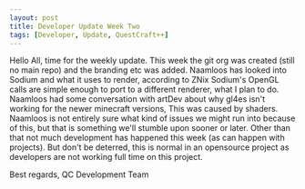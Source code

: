 ```yaml
---
layout: post
title: Developer Update Week Two
tags: [Developer, Update, QuestCraft++]
---
```


Hello All, time for the weekly update.
This week the git org was created (still no main repo) and the branding etc was added. 
Naamloos has looked into Sodium and what it uses to render, according to ZNix Sodium's OpenGL calls are simple enough to port to a different renderer, what I plan to do. Naamloos had some conversation with artDev about why gl4es isn't working for the newer minecraft versions, This was caused by shaders. Naamloos is not entirely sure what kind of issues we might run into because of this, but that is something we'll stumble upon sooner or later.
Other than that not much development has happened this week (as can happen with projects). But don't be deterred, this is normal in an opensource project as developers are not working full time on this project.

Best regards,
QC Development Team 